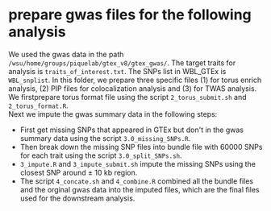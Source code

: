 # prepare gwas files for the following analysis

We used the gwas data in the path `/wsu/home/groups/piquelab/gtex_v8/gtex_gwas/`. The target traits for analysis is `traits_of_interest.txt`. The SNPs list  in WBL_GTEx is `WBL_snplist`.
In this folder, we prepare three specific files (1) for torus enrich analysis, (2) PIP files for colocalization analysis and (3) for TWAS analysis.  
We firstprepare torus format file using the script `2_torus_submit.sh` and `2_torus_format.R`.    
Next we impute the gwas summary data in the following steps:
- First get missing SNPs that appeared in GTEx but don't in the gwas summary data using the script `3.0_missing_SNPs.R`. 
- Then break down the missing SNP files into bundle file with 60000 SNPs for each trait using the script `3.0_split_SNPs.sh`. 
- `3_impute.R` and `3_impute_submit.sh` impute the missing SNPs using the closest SNP around $\pm$ 10 kb region.
-  The script `4_concate.sh` and `4_combine.R` combined all the bundle files and the orginal gwas data into the imputed files, which are the final files used for the downstream analysis. 
  
  